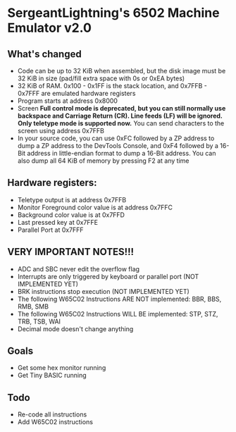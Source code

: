 # SergeantLightning's 6502 Machine Emulator v2.0

## What's changed

- Code can be up to 32 KiB when assembled, but the disk image must be 32 KiB in size (pad/fill extra space with 0s or 0xEA bytes)
- 32 KiB of RAM. 0x100 - 0x1FF is the stack location, and 0x7FFB - 0x7FFF are emulated hardware registers
- Program starts at address 0x8000
- Screen **Full control mode is deprecated, but you can still normally use backspace and Carriage Return (CR). Line feeds (LF) will be ignored. Only teletype mode is supported now.** You can send characters to the screen using address 0x7FFB
- In your source code, you can use 0xFC followed by a ZP address to dump a ZP address to the DevTools Console, and 0xF4 followed by a 16-Bit address in little-endian format to dump a 16-Bit address. You can also dump all 64 KiB of memory by pressing F2 at any time

## Hardware registers:

- Teletype output is at address 0x7FFB
- Monitor Foreground color value is at address 0x7FFC
- Background color value is at 0x7FFD
- Last pressed key at 0x7FFE
- Parallel Port at 0x7FFF

## VERY IMPORTANT NOTES!!!

- ADC and SBC never edit the overflow flag
- Interrupts are only triggered by keyboard or parallel port (NOT IMPLEMENTED YET)
- BRK instructions stop execution (NOT IMPLEMENTED YET)
- The following W65C02 Instructions ARE NOT implemented: BBR, BBS, RMB, SMB
- The following W65C02 Instructions WILL BE implemented: STP, STZ, TRB, TSB, WAI
- Decimal mode doesn't change anything

## Goals

- Get some hex monitor running
- Get Tiny BASIC running

## Todo
- Re-code all instructions
- Add W65C02 instructions